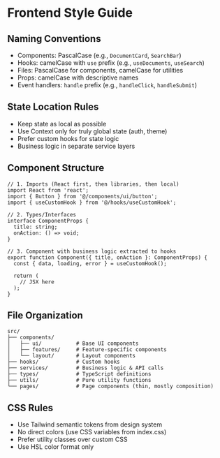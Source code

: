 # Frontend Style Guide

## Naming Conventions
- Components: PascalCase (e.g., `DocumentCard`, `SearchBar`)
- Hooks: camelCase with `use` prefix (e.g., `useDocuments`, `useSearch`)
- Files: PascalCase for components, camelCase for utilities
- Props: camelCase with descriptive names
- Event handlers: `handle` prefix (e.g., `handleClick`, `handleSubmit`)

## State Location Rules
- Keep state as local as possible
- Use Context only for truly global state (auth, theme)
- Prefer custom hooks for state logic
- Business logic in separate service layers

## Component Structure
```tsx
// 1. Imports (React first, then libraries, then local)
import React from 'react';
import { Button } from '@/components/ui/button';
import { useCustomHook } from '@/hooks/useCustomHook';

// 2. Types/Interfaces
interface ComponentProps {
  title: string;
  onAction: () => void;
}

// 3. Component with business logic extracted to hooks
export function Component({ title, onAction }: ComponentProps) {
  const { data, loading, error } = useCustomHook();
  
  return (
    // JSX here
  );
}
```

## File Organization
```
src/
├── components/
│   ├── ui/           # Base UI components
│   ├── features/     # Feature-specific components
│   └── layout/       # Layout components
├── hooks/            # Custom hooks
├── services/         # Business logic & API calls
├── types/            # TypeScript definitions
├── utils/            # Pure utility functions
└── pages/            # Page components (thin, mostly composition)
```

## CSS Rules
- Use Tailwind semantic tokens from design system
- No direct colors (use CSS variables from index.css)
- Prefer utility classes over custom CSS
- Use HSL color format only